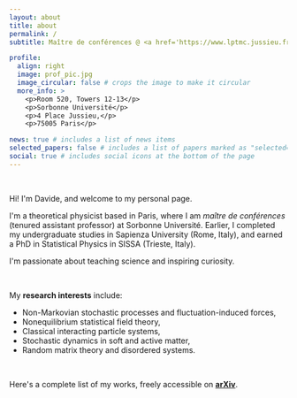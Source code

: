 ```yaml
---
layout: about
title: about
permalink: /
subtitle: Maître de conférences @ <a href='https://www.lptmc.jussieu.fr/users/venturelli'>LPTMC</a>, Sorbonne Université (Paris, France)

profile:
  align: right
  image: prof_pic.jpg
  image_circular: false # crops the image to make it circular
  more_info: >
    <p>Room 520, Towers 12-13</p>
    <p>Sorbonne Université</p>
    <p>4 Place Jussieu,</p>
    <p>75005 Paris</p>

news: true # includes a list of news items
selected_papers: false # includes a list of papers marked as "selected={true}"
social: true # includes social icons at the bottom of the page
---
```


<p>&nbsp;</p>
Hi! I'm Davide, and welcome to my personal page.

I'm a theoretical physicist based in Paris, where I am <i>maître de conférences</i> (tenured assistant professor) at Sorbonne Université. Earlier, I completed my undergraduate studies in Sapienza University (Rome, Italy), and earned a PhD in Statistical Physics in SISSA (Trieste, Italy). 

I'm passionate about teaching science and inspiring curiosity.

<p>&nbsp;</p>
<p>My <strong>research interests</strong> include:</p>
<ul>
<li>Non-Markovian stochastic processes and fluctuation-induced forces,</li>
<li>Nonequilibrium statistical field theory,</li>
<li>Classical interacting particle systems,</li>
<li>Stochastic dynamics in soft and active matter,</li>
<li>Random matrix theory and disordered systems.</li>
</ul>
<p>&nbsp;</p>

<p>Here's a complete list of my works, freely accessible on <a href="https://arxiv.org/a/venturelli_d_2.html"><b>arXiv</b></a>.</p>
<p>&nbsp;</p>